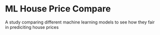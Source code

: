 # ML House Price Compare
 A study comparing different machine learning models to see how they fair in prediciting house prices
